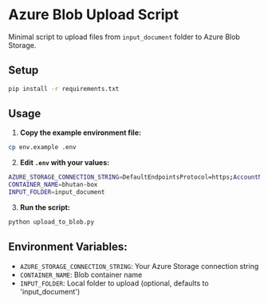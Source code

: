 # Azure Blob Upload Script

Minimal script to upload files from `input_document` folder to Azure Blob Storage.

## Setup

```bash
pip install -r requirements.txt
```

## Usage

1. **Copy the example environment file:**
```bash
cp env.example .env
```

2. **Edit `.env` with your values:**
```bash
AZURE_STORAGE_CONNECTION_STRING=DefaultEndpointsProtocol=https;AccountName=datubox;AccountKey=YOUR_ACCOUNT_KEY;EndpointSuffix=core.windows.net
CONTAINER_NAME=bhutan-box
INPUT_FOLDER=input_document
```

3. **Run the script:**
```bash
python upload_to_blob.py
```

## Environment Variables:
- `AZURE_STORAGE_CONNECTION_STRING`: Your Azure Storage connection string
- `CONTAINER_NAME`: Blob container name
- `INPUT_FOLDER`: Local folder to upload (optional, defaults to 'input_document')
